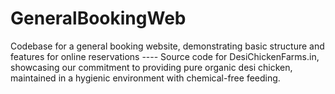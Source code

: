 # GeneralBookingWeb
Codebase for a general booking website, demonstrating basic structure and features for online reservations ----       Source code for DesiChickenFarms.in, showcasing our commitment to providing pure organic desi chicken, maintained in a hygienic environment with chemical-free feeding.
